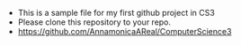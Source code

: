 - This is a sample file for my first github project in CS3
- Please clone this repository to your repo.
- https://github.com/AnnamonicaAReal/ComputerScience3
